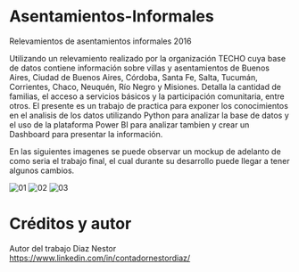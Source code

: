 # Asentamientos-Informales
Relevamientos de asentamientos informales 2016

Utilizando un relevamiento realizado por la organización TECHO cuya base de datos contiene información sobre villas y asentamientos de Buenos Aires, Ciudad de Buenos Aires, Córdoba, Santa Fe, Salta, Tucumán, Corrientes, Chaco, Neuquén, Río Negro y Misiones. Detalla la cantidad de familias, el acceso a servicios básicos y la participación comunitaria, entre otros. El presente es un trabajo de practica para exponer los conocimientos en el analisis de los datos utilizando Python para analizar la base de datos y el uso de la plataforma Power BI para analizar tambien y crear un Dashboard para presentar la información.

En las siguientes imagenes se puede observar un mockup de adelanto de como seria el trabajo final, el cual durante su desarrollo puede llegar a tener algunos cambios.

![01](https://user-images.githubusercontent.com/94582879/155845146-3b5d20b0-d659-438b-bea4-313f415970dc.jpg)
![02](https://user-images.githubusercontent.com/94582879/155845147-071687a7-81fa-43ac-bd33-782db3fdc1e7.jpg)
![03](https://user-images.githubusercontent.com/94582879/155845148-4653f5e1-0b46-41e1-b3a6-b0f3ae9bbfd9.jpg)

# Créditos y autor
Autor del trabajo Diaz Nestor
https://www.linkedin.com/in/contadornestordiaz/
